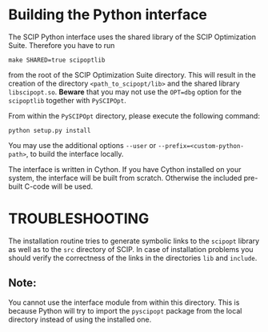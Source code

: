 Building the Python interface
=============================

The SCIP Python interface uses the shared library of the SCIP Optimization Suite.
Therefore you have to run

    make SHARED=true scipoptlib

from the root of the SCIP Optimization Suite directory. This will result in the creation of the directory `<path_to_scipopt/lib>` and the shared library `libscipopt.so`. **Beware** that you may not use the `OPT=dbg` option for the `scipoptlib` together with `PySCIPOpt`.

From within the `PySCIPOpt` directory, please execute the following command:

    python setup.py install

You may use the additional options `--user` or `--prefix=<custom-python-path>`, to build the interface locally.

The interface is written in Cython. If you have Cython installed on your system, the interface will be built from scratch. Otherwise the included pre-built C-code will be used.

TROUBLESHOOTING
===============

The installation routine tries to generate symbolic links to the `scipopt` library as well as to the `src` directory of SCIP. In case of installation problems you should verify the correctness of the links in the directories `lib` and `include`.

Note:
-----

You cannot use the interface module from within this directory. This is because Python will try to import the `pyscipopt` package from the local directory instead of using the installed one.
